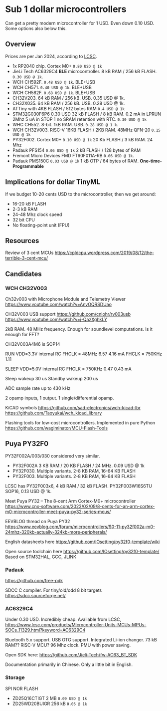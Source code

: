 
# Sub 1 dollar microcontrollers

Can get a pretty modern microcontroller for 1 USD.
Even down 0.10 USD. Some options also below this.

## Overview

Prices are per Jan 2024, according to [LCSC](https://www.lcsc.com/).

- 1x RP2040 chip. Cortex M0+
`0.80 USD @ 1k`
- JieLi Tech AC6329C4
**BLE** microcontroller. 8 kB RAM / 256 kB FLASH.
`0.30 USD @ 1k`.
- WCH CH592F. `0.48 USD @ 1k`. BLE+USB
- WCH CH571. `0.40 USD @ 1k`. BLE+USB
- WCH CH582F. `0.68 USD @ 1k`. BLE+USB
- CH32V203. 64 kB RAM / 256 kB. USB. 0.35 USD @ 1k.
- CH32X035. 64 kB RAM / 256 kB. USB. 0.28 USD @ 1k.
- ATTiny with 4KB FLASH / 512 bytes RAM
`0.4 USD @ 1k`
- STM32G030F6P6 0.30 USD 32 kB FLASH / 8 kB RAM.
0.2 mA in LPRUN 2Mhz
5 uA in STOP 1 no SRAM retention with RTC.
`0.30 USD @ 1k`
- WHC CH552. 8-bit. 1kB RAM. USB. `0.28 USD @ 1 k`.
- WCH CH32V003. RISC-V
16KB FLASH / 2KB RAM.  48MHz QFN-20
`0.15 USD @ 1k`
- PY32F002. Cortex M0+
`0.10 USD @ 1k`
20 Kb FLASH / 3 kB RAM. 24 Mhz
- Padauk PFS154
`0.06 USD @ 1k`
2 kB FLASH / 128 bytes of RAM
- Fremont Micro Devices FMD FT60F011A-RB
`0.06 USD @ 1k`.
- Padauk PMS150C
`0.03 USD @ 1k`
1 kB OTP / 64 bytes of RAM. **One-time-Programmable**

## Implications for dollar TinyML

If we budget 10-20 cents USD to the microcontroller,
then we get around:

- 16-20 kB FLASH
- 2-3 kB RAM
- 24-48 Mhz clock speed
- 32 bit CPU
- No floating-point unit (FPU)

## Resources

Review of 3 cent MCUs
https://cpldcpu.wordpress.com/2019/08/12/the-terrible-3-cent-mcu/

## Candidates

### WCH CH32V003

Ch32v003 with Microphone Module and Telemetry Viewer
https://www.youtube.com/watch?v=AnvOQRSDUao

CH32V003 USB support
https://github.com/cnlohr/rv003usb
https://www.youtube.com/watch?v=j-QazXghkLY

2kB RAM. 48 MHz frequency.
Enough for soundlevel computations.
Is it enough for FFT?

CH32V003A4M6 is SOP14

RUN VDD=3.3V internal RC
FHCLK = 48MHz   6.57  4.16 mA
FHCLK = 750KHz  1.11  

SLEEP VDD=5.0V internal RC
FHCLK = 750KHz 0.47 0.43 mA

Sleep wakeup    30 us
Standby wakeup  200 us

ADC sample rate up to 430 kHz

2 opamp inputs, 1 output. 1 single/differential opamp.

KiCAD symbols
https://github.com/sad-electronics/wch-kicad-lbr
https://github.com/Taoyukai/wch_kicad_library

Flashing tools for low-cost microcontrollers. Implemented in pure Python
https://github.com/wagiminator/MCU-Flash-Tools

## Puya PY32F0

PY32F002A/003/030 considered very similar.

- PY32F002A 3 KB RAM / 20 KB FLASH / 24 MHz. 0.09 USD @ 1k
- PY32F030. Multiple variants. 2-8 KB RAM, 16-64 KB FLASH
- PY32F003. Multiple variants. 2-8 KB RAM, 16-64 KB FLASH

LCSC has PY32F003x6, 4 kB RAM / 32 kB FLASH.
PY32F003W16S6TU SOP16, 0.13 USD @ 1k.

Meet Puya PY32 – The 8-cent Arm Cortex-M0+ microcontroller
https://www.cnx-software.com/2023/02/09/8-cents-for-an-arm-cortex-m0-microcontroller-meet-puya-py32-series-mcus/

EEVBLOG thread on Puya PY32
https://www.eevblog.com/forum/microcontrollers/$0-11-py32f002a-m0-24mhz-320kb-actually-324kb-more-peripherals/

English datasheets here
https://github.com/IOsetting/py32f0-template/wiki

Open source toolchain here
https://github.com/IOsetting/py32f0-template/
Based on STM32HAL, GCC, JLINK


### Padauk

https://github.com/free-pdk

SDCC C compiler. For tiny/old/odd 8 bit targets
https://sdcc.sourceforge.net/


### AC6329C4

Under 0.30 USD. Incredibly cheap.
Available from LCSC, https://www.lcsc.com/products/Microcontroller-Units-MCUs-MPUs-SOCs_11329.html?keyword=AC6329C4

Bluetooth 5.x support.
USB OTG support.
Integrated Li-ion changer.
73 kB RAM??
RISC-V MCU?
96 Mhz clock.
PMU with power saving.

Open SDK here: https://github.com/Jieli-Tech/fw-AC63_BT_SDK

Documentation primarily in Chinese. Only a little bit in English.

### Storage

SPI NOR FLASH

- ZD25Q16CTIGT  2 MB   `0.09 USD @ 1k`
- ZD25WD20BUIGR 256 kB `0.05 @ 1k`





